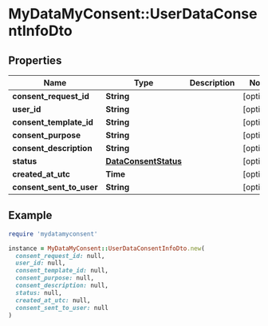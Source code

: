# MyDataMyConsent::UserDataConsentInfoDto

## Properties

| Name | Type | Description | Notes |
| ---- | ---- | ----------- | ----- |
| **consent_request_id** | **String** |  | [optional] |
| **user_id** | **String** |  | [optional] |
| **consent_template_id** | **String** |  | [optional] |
| **consent_purpose** | **String** |  | [optional] |
| **consent_description** | **String** |  | [optional] |
| **status** | [**DataConsentStatus**](DataConsentStatus.md) |  | [optional] |
| **created_at_utc** | **Time** |  | [optional] |
| **consent_sent_to_user** | **String** |  | [optional] |

## Example

```ruby
require 'mydatamyconsent'

instance = MyDataMyConsent::UserDataConsentInfoDto.new(
  consent_request_id: null,
  user_id: null,
  consent_template_id: null,
  consent_purpose: null,
  consent_description: null,
  status: null,
  created_at_utc: null,
  consent_sent_to_user: null
)
```

